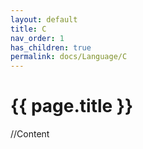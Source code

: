 ```yaml
---
layout: default
title: C
nav_order: 1
has_children: true
permalink: docs/Language/C
---
```


{{ page.title }}
======================

//Content
